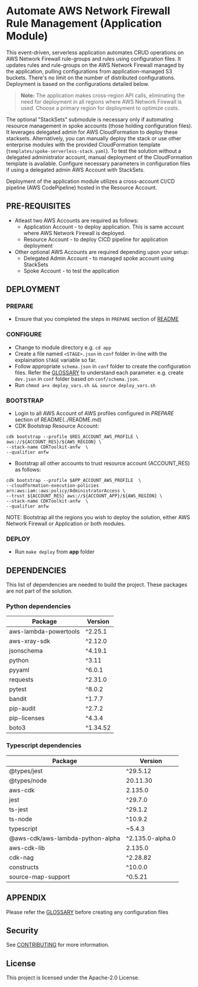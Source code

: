 # Automate AWS Network Firewall Rule Management (Application Module)

This event-driven, serverless application automates CRUD operations on AWS Network Firewall rule-groups and rules using configuration files. It updates rules and rule-groups on the AWS Network Firewall managed by the application, pulling configurations from application-managed S3 buckets. There's no limit on the number of distributed configurations. Deployment is based on the configurations detailed below.

> **Note:** The application makes cross-region API calls, eliminating the need for deployment in all regions where AWS Network Firewall is used. Choose a primary region for deployment to optimize costs.

The optional "StackSets" submodule is necessary only if automating resource management in spoke accounts (those holding configuration files). It leverages delegated admin for AWS CloudFormation to deploy these stacksets. Alternatively, you can manually deploy the stack or use other enterprise modules with the provided CloudFormation template (`templates/spoke-serverless-stack.yaml`). To test the solution without a delegated administrator account, manual deployment of the CloudFormation template is available. Configure necessary parameters in configuration files if using a delegated admin AWS Account with StackSets.

Deployment of the application module utilizes a cross-account CI/CD pipeline (AWS CodePipeline) hosted in the Resource Account.
## PRE-REQUISITES

* Atleast two AWS Accounts are required as follows: 
    * Application Account - to deploy application. This is same account where AWS Network Firewall is deployed.
    * Resource Account - to deploy CICD pipeline for application deployment
* Other optional AWS Accounts are required depending upon your setup:
    * Delegated Admin Account - to managed spoke account using StackSets
    * Spoke Account - to test the application

## DEPLOYMENT

### PREPARE

* Ensure that you completed the steps in `PREPARE` section of [README](../README.md) 

### CONFIGURE

* Change to module directory e.g. `cd app`
* Create a file named `<STAGE>.json` in `conf` folder in-line with the explaination `STAGE` variable so far.
* Follow appropriate `schema.json` in `conf` folder to create the configuration files. Refer the [GLOSSARY](../GLOSSARY.md) to understand each parameter. e.g. create `dev.json` in `conf` folder based on `conf/schema.json`.
* Run `chmod a+x deploy_vars.sh && source deploy_vars.sh`

### BOOTSTRAP
* Login to all AWS Account of AWS profiles configured in *PREPARE* section of README(../README.md) 
* CDK Bootstrap Resource Account:

```
cdk bootstrap --profile $RES_ACCOUNT_AWS_PROFILE \
aws://${ACCOUNT_RES}/${AWS_REGION} \
--stack-name CDKToolkit-anfw  \
--qualifier anfw
```

* Bootstrap all other accounts to trust resource account (ACCOUNT_RES) as follows:

```
cdk bootstrap --profile $APP_ACCOUNT_AWS_PROFILE  \
--cloudformation-execution-policies arn:aws:iam::aws:policy/AdministratorAccess \
--trust ${ACCOUNT_RES} aws://${ACCOUNT_APP}/${AWS_REGION} \
--stack-name CDKToolkit-anfw  \
--qualifier anfw
```

NOTE: Bootstrap all the regions you wish to deploy the solution, either AWS Network Firewall or Application or both modules.

### DEPLOY
* Run `make deploy` from **app** folder

## DEPENDENCIES

This list of dependencies are needed to build the project.
These packages are not part of the solution.

### Python dependencies

| Package                | Version  |
|------------------------|----------|
| aws-lambda-powertools | ^2.25.1  |
| aws-xray-sdk           | ^2.12.0  |
| jsonschema             | ^4.19.1  |
| python                 | ^3.11    |
| pyyaml                 | ^6.0.1   |
| requests               | ^2.31.0  |
| pytest                 | ^8.0.2   |
| bandit                 | ^1.7.7   |
| pip-audit              | ^2.7.2   |
| pip-licenses           | ^4.3.4   |
| boto3                  | ^1.34.52 |

### Typescript dependencies

| Package                           | Version         |
|-----------------------------------|-----------------|
| @types/jest                       | ^29.5.12        |
| @types/node                       | 20.11.30        |
| aws-cdk                           | 2.135.0         |
| jest                              | ^29.7.0         |
| ts-jest                           | ^29.1.2         |
| ts-node                           | ^10.9.2         |
| typescript                        | ~5.4.3          |
| @aws-cdk/aws-lambda-python-alpha | ^2.135.0-alpha.0 |
| aws-cdk-lib                       | 2.135.0         |
| cdk-nag                           | ^2.28.82        |
| constructs                        | ^10.0.0         |
| source-map-support                | ^0.5.21         |

## APPENDIX

Please refer the [GLOSSARY](../GLOSSARY.md) before creating any configuration files

## Security

See [CONTRIBUTING](../CONTRIBUTING.md#security-issue-notifications) for more information.

## License

This project is licensed under the Apache-2.0 License.
